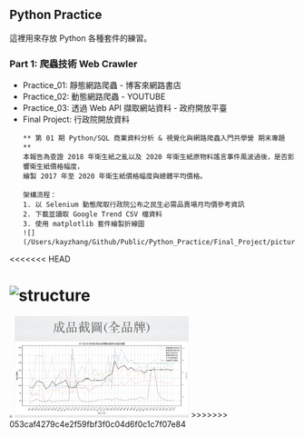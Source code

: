 ## Python Practice
這裡用來存放 Python 各種套件的練習。

### Part 1: 爬蟲技術 Web Crawler
* Practice_01: 靜態網路爬蟲 - 博客來網路書店
* Practice_02: 動態網路爬蟲 - YOUTUBE
* Practice_03: 透過 Web API 擷取網站資料 - 政府開放平臺
* Final Project: 行政院開放資料
  ```
  ** 第 01 期 Python/SQL 商業資料分析 & 視覺化與網路爬蟲入門共學營 期末專題 **
  本報告為查證 2018 年衛生紙之亂以及 2020 年衛生紙原物料謠言事件風波過後，是否影響衛生紙價格幅度，
  繪製 2017 年至 2020 年衛生紙價格幅度與總體平均價格。
  
  架構流程：
  1. 以 Selenium 動態爬取行政院公布之民生必需品賣場月均價參考資訊
  2. 下載並讀取 Google Trend CSV 檔資料
  3. 使用 matplotlib 套件繪製折線圖
  ![](/Users/kayzhang/Github/Public/Python_Practice/Final_Project/picture/structure.png)
  
  ```
<<<<<<< HEAD

![structure](/Users/kayzhang/Github/Public/Python_Practice/Final_Project/picture/structure.png)
=======
  <img src="https://github.com/Kay-Zhang1625/Python_Practice/blob/master/Final_Project/picture/structure.png" style="zoom:30%" />
  <img src="https://github.com/Kay-Zhang1625/Python_Practice/blob/master/Final_Project/picture/all_brand.png" style="zoom:30%" />
>>>>>>> 053caf4279c4e2f59fbf3f0c04d6f0c1c7f07e84
